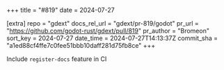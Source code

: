 +++
title = "#819"
date = 2024-07-27

[extra]
repo = "gdext"
docs_rel_url = "gdext/pr-819/godot"
pr_url = "https://github.com/godot-rust/gdext/pull/819"
pr_author = "Bromeon"
sort_key = 2024-07-27
date_time = 2024-07-27T14:13:37Z
commit_sha = "a1ed88cf4ffe7c0fee51bbb10daff281d75fb8ce"
+++

Include `register-docs` feature in CI
